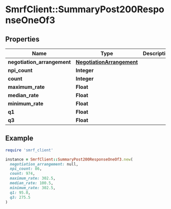 # SmrfClient::SummaryPost200ResponseOneOf3

## Properties

| Name | Type | Description | Notes |
| ---- | ---- | ----------- | ----- |
| **negotiation_arrangement** | [**NegotiationArrangement**](NegotiationArrangement.md) |  | [optional] |
| **npi_count** | **Integer** |  | [optional] |
| **count** | **Integer** |  | [optional] |
| **maximum_rate** | **Float** |  | [optional] |
| **median_rate** | **Float** |  | [optional] |
| **minimum_rate** | **Float** |  | [optional] |
| **q1** | **Float** |  | [optional] |
| **q3** | **Float** |  | [optional] |

## Example

```ruby
require 'smrf_client'

instance = SmrfClient::SummaryPost200ResponseOneOf3.new(
  negotiation_arrangement: null,
  npi_count: 86,
  count: 974,
  maximum_rate: 302.5,
  median_rate: 100.5,
  minimum_rate: 302.5,
  q1: 95.0,
  q3: 275.5
)
```

